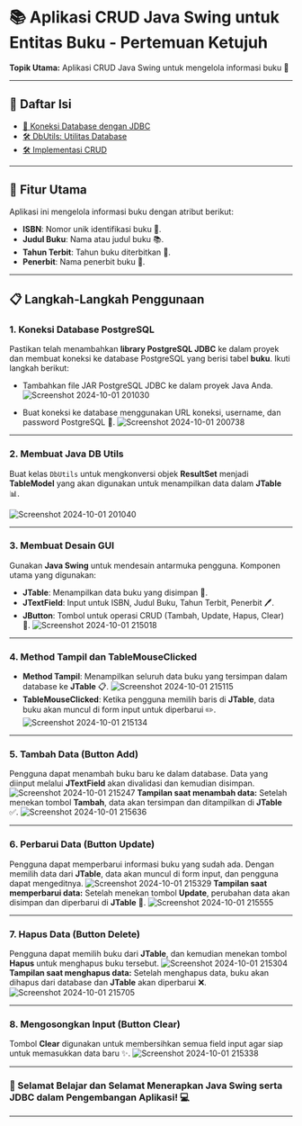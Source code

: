 # 📚 Aplikasi CRUD Java Swing untuk Entitas Buku - Pertemuan Ketujuh

**Topik Utama:** Aplikasi CRUD Java Swing untuk mengelola informasi buku 📖

---

## 📑 Daftar Isi
- [🔗 Koneksi Database dengan JDBC](https://github.com/ervina0604/SimulasiUts/blob/main/Uts.java)
- [🛠️ DbUtils: Utilitas Database](https://github.com/ervina0604/SimulasiUts/blob/main/DbUtils.java)
- [🛠️ Implementasi CRUD](https://github.com/ervina0604/SimulasiUts/blob/main/Uts.java)

---

## 🔧 Fitur Utama
Aplikasi ini mengelola informasi buku dengan atribut berikut:
- **ISBN**: Nomor unik identifikasi buku 🔢.
- **Judul Buku**: Nama atau judul buku 📚.
- **Tahun Terbit**: Tahun buku diterbitkan 📅.
- **Penerbit**: Nama penerbit buku 🏢.

---

## 📋 Langkah-Langkah Penggunaan

### 1. Koneksi Database PostgreSQL
Pastikan telah menambahkan **library PostgreSQL JDBC** ke dalam proyek dan membuat koneksi ke database PostgreSQL yang berisi tabel **buku**. Ikuti langkah berikut:
- Tambahkan file JAR PostgreSQL JDBC ke dalam proyek Java Anda.
  ![Screenshot 2024-10-01 201030](https://github.com/user-attachments/assets/414e9c6d-3ab2-4c0a-8a39-7b4004809bce)
  
- Buat koneksi ke database menggunakan URL koneksi, username, dan password PostgreSQL 🔗.
  ![Screenshot 2024-10-01 200738](https://github.com/user-attachments/assets/d0c87ac3-b2c7-4c65-b51f-c446596ca2de)

---


### 2. Membuat Java DB Utils
Buat kelas `DbUtils` untuk mengkonversi objek **ResultSet** menjadi **TableModel** yang akan digunakan untuk menampilkan data dalam **JTable** 📊.

![Screenshot 2024-10-01 201040](https://github.com/user-attachments/assets/e188aa04-a3d7-49af-81bd-1a15f3cbdb13)

---

### 3. Membuat Desain GUI
Gunakan **Java Swing** untuk mendesain antarmuka pengguna. Komponen utama yang digunakan:
- **JTable**: Menampilkan data buku yang disimpan 📑.
- **JTextField**: Input untuk ISBN, Judul Buku, Tahun Terbit, Penerbit 🖊️.
- **JButton**: Tombol untuk operasi CRUD (Tambah, Update, Hapus, Clear) 🔘.
![Screenshot 2024-10-01 215018](https://github.com/user-attachments/assets/a9b621a6-c862-4549-becd-8f1d44dd3bf8)

---

### 4. Method Tampil dan TableMouseClicked
- **Method Tampil**: Menampilkan seluruh data buku yang tersimpan dalam database ke **JTable** 📋.
  ![Screenshot 2024-10-01 215115](https://github.com/user-attachments/assets/b94c39b6-560d-437c-bcc3-3b4f7460c83d)
- **TableMouseClicked**: Ketika pengguna memilih baris di **JTable**, data buku akan muncul di form input untuk diperbarui ✏️.
  ![Screenshot 2024-10-01 215134](https://github.com/user-attachments/assets/32ec9a2b-9a20-433d-9aaa-e8d01637f2bc)

---

### 5. Tambah Data (Button Add)
Pengguna dapat menambah buku baru ke dalam database. Data yang diinput melalui **JTextField** akan divalidasi dan kemudian disimpan.
![Screenshot 2024-10-01 215247](https://github.com/user-attachments/assets/7408679b-a4e8-4996-a61c-677e3a25f71b)
**Tampilan saat menambah data:**
Setelah menekan tombol **Tambah**, data akan tersimpan dan ditampilkan di **JTable** ✅.
![Screenshot 2024-10-01 215636](https://github.com/user-attachments/assets/7337c55d-7275-4f4d-8e2a-fe8a39a947dc)

---

### 6. Perbarui Data (Button Update)
Pengguna dapat memperbarui informasi buku yang sudah ada. Dengan memilih data dari **JTable**, data akan muncul di form input, dan pengguna dapat mengeditnya.
![Screenshot 2024-10-01 215329](https://github.com/user-attachments/assets/8c8852d9-1e25-42b4-b77b-ed9fb5c5597b)
**Tampilan saat memperbarui data:**
Setelah menekan tombol **Update**, perubahan data akan disimpan dan diperbarui di **JTable** 🔄.
![Screenshot 2024-10-01 215555](https://github.com/user-attachments/assets/30b33135-ace1-4dc3-9c88-141817a67242)

---

### 7. Hapus Data (Button Delete)
Pengguna dapat memilih buku dari **JTable**, dan kemudian menekan tombol **Hapus** untuk menghapus buku tersebut.
![Screenshot 2024-10-01 215304](https://github.com/user-attachments/assets/21a4289e-77b7-4fb1-9b64-502b29fc436d)
**Tampilan saat menghapus data:**
Setelah menghapus data, buku akan dihapus dari database dan **JTable** akan diperbarui ❌.
![Screenshot 2024-10-01 215705](https://github.com/user-attachments/assets/e9c5e95e-2305-4ffe-ab4f-52687cc6b38e)

---

### 8. Mengosongkan Input (Button Clear)
Tombol **Clear** digunakan untuk membersihkan semua field input agar siap untuk memasukkan data baru ✨.
![Screenshot 2024-10-01 215338](https://github.com/user-attachments/assets/861534e6-bb18-441f-b749-bf7c847b72d3)

---

### 🚀 Selamat Belajar dan Selamat Menerapkan Java Swing serta JDBC dalam Pengembangan Aplikasi! 💻

--- 
